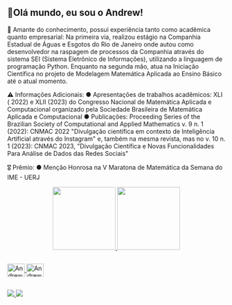 ## 👋Olá mundo, eu sou o Andrew!

💭 Amante do conhecimento, possui experiência tanto como acadêmica quanto empresarial:
      Na primeira via, realizou estágio na Companhia Estadual de Águas e Esgotos do Rio de Janeiro onde autou como desenvolvedor na raspagem de processos da Companhia através do sistema SEI (Sistema Eletrônico de Informações), utilizando a linguagem de programação Python.
        Enquanto na segunda mão, atua na Iniciação Científica no projeto de Modelagem Matemática Aplicada ao Ensino Básico até o atual momento. 

⚠️ Informações Adicionais:
      ● Apresentações de trabalhos acadêmicos: XLI ( 2022) e XLII (2023) do Congresso Nacional de Matemática Aplicada e Computacional organizado
pela Sociedade Brasileira de Matemática Aplicada e Computacional 
      ● Publicações: Proceeding Series of the Brazilian Society of Computational and Applied Mathematics v. 9 n. 1 (2022): CNMAC 2022 "Divulgação científica em contexto de Inteligência Artificial através do Instagram" e, também na mesma revista, mas no v. 10 n. 1 (2023): CNMAC 2023, "Divulgação Científica e Novas Funcionalidades Para Análise de Dados das Redes Sociais" 

🎖️ Prêmio:
    ● Menção Honrosa na V Maratona de Matemática da Semana do IME - UERJ

<div align="center">
  <a href="https://github.com/AndrewMBarros">
  <img height="145em" src="https://github-readme-stats.vercel.app/api?username=andrewmbarros&show_icons=true&theme=dark&include_all_commits=true&count_private=true"/>
  <img height="145em" src="https://github-readme-stats.vercel.app/api/top-langs/?username=andrewmbarros&layout=compact&langs_count=7&theme=dark"/>
</div>

##
<div style="display: inline_block">
  <img align="center" alt="Andrew-Git" height="30" width="40" <img src="https://cdn.jsdelivr.net/gh/devicons/devicon/icons/git/git-original.svg" />
  <img align="center" alt="Andrew-Linux" height="30" width="40" <img src="https://cdn.jsdelivr.net/gh/devicons/devicon/icons/linux/linux-original.svg" />
</div>

##

<div> 
  <a href = "mailto:andrew-barros@hotmail.com">
    <img src="https://img.shields.io/badge/Microsoft_Outlook-0078D4?style=for-the-badge&logo=microsoft-outlook&logoColor=white" target="_blank">
  </a>
  
  <a href="https://www.linkedin.com/in/andrew-matheus-37ab79226/" target="_blank">
    <img src="https://img.shields.io/badge/-LinkedIn-%230077B5?style=for-the-badge&logo=linkedin&logoColor=white" target="_blank">
  </a> 
  
</div>
